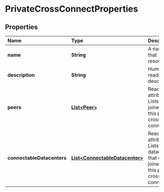 # PrivateCrossConnectProperties

## Properties

| Name | Type | Description | Notes |
| :--- | :--- | :--- | :--- |
| **name** | **String** | A name of that resource | \[optional\] |
| **description** | **String** | Human readable description | \[optional\] |
| **peers** | [**List&lt;Peer&gt;**](peer.md) | Read-Only attribute. Lists LAN's joined to this private cross connect | \[optional\] \[readonly\] |
| **connectableDatacenters** | [**List&lt;ConnectableDatacenter&gt;**](connectabledatacenter.md) | Read-Only attribute. Lists datacenters that can be joined to this private cross connect | \[optional\] \[readonly\] |

